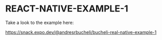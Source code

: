 # REACT-NATIVE-EXAMPLE-1

Take a look to the example here:

https://snack.expo.dev/@andresrbucheli/bucheli-real-native-example-1
